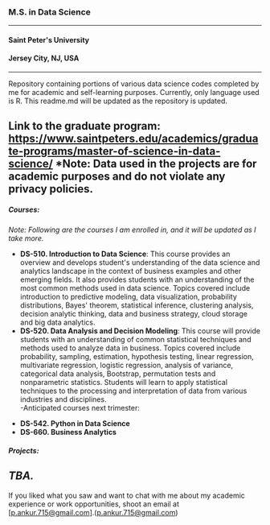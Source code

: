 ### M.S. in Data Science 
---
#### Saint Peter's University  
#### Jersey City, NJ, USA
---
Repository containing portions of various data science codes completed by me for academic and self-learning purposes. 
Currently, only language used is R. 
This readme.md will be updated as the repository is updated. 

**Link to the graduate program:**
https://www.saintpeters.edu/academics/graduate-programs/master-of-science-in-data-science/
*Note: Data used in the projects are for academic purposes and do not violate any privacy policies.
---
##### **Courses:**

*Note: Following are the courses I am enrolled in, and it will be updated as I take more.*   
* **DS-510. Introduction to Data Science**: This course provides an overview and develops student's understanding of the data science and analytics landscape in the context of business examples and other emerging fields. It also provides students with an understanding of the most common methods used in data science. Topics covered include introduction to predictive modeling, data visualization, probability distributions, Bayes' theorem, statistical inference, clustering analysis, decision analytic thinking, data and business strategy, cloud storage and big data analytics.  
* **DS-520. Data Analysis and Decision Modeling**: This course will provide students with an understanding of common statistical techniques and methods used to analyze data in business. Topics covered include probability, sampling, estimation, hypothesis testing, linear regression, multivariate regression, logistic regression, analysis of variance, categorical data analysis, Bootstrap, permutation tests and nonparametric statistics. Students will learn to apply statistical techniques to the processing and interpretation of data from various industries and disciplines.  
-Anticipated courses next trimester:  
- **DS-542. Python in Data Science**  
- **DS-660. Business Analytics**  

##### **Projects:**

*TBA.*
---
If you liked what you saw and want to chat with me about my academic experience or work opportunities, shoot an email at [p.ankur.715@gmail.com].(p.ankur.715@gmail.com)
